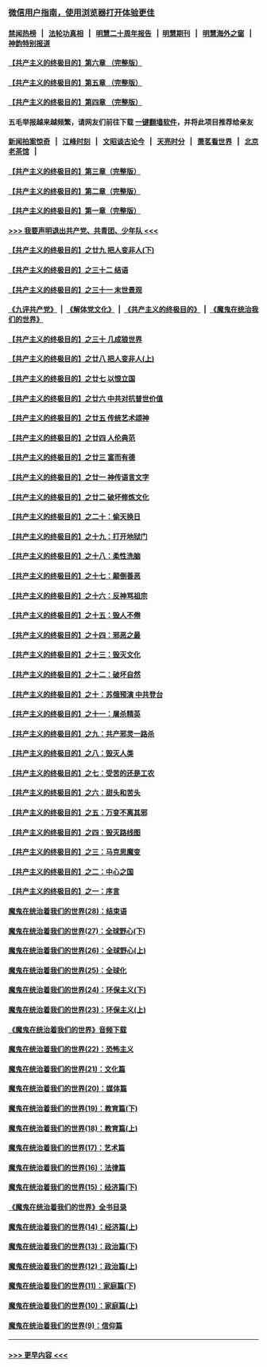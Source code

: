 ### [微信用户指南，使用浏览器打开体验更佳](https://github.com/gfw-breaker/banned-news1/blob/master/indexes/wechat-guide.md?t=0)
#### [禁闻热榜](热点新闻.md?t=0)  &nbsp;&nbsp;|&nbsp;&nbsp; [法轮功真相](https://github.com/gfw-breaker/truth/blob/master/README.md?t=0) &nbsp;&nbsp;|&nbsp;&nbsp; [明慧二十周年报告](https://github.com/gfw-breaker/mh-reports/blob/master/README.md?t=0) &nbsp;&nbsp;|&nbsp;&nbsp;[明慧期刊](https://github.com/gfw-breaker/mh-qikan) &nbsp;&nbsp;|&nbsp;&nbsp; [明慧海外之窗](https://github.com/gfw-breaker/mh-news/blob/master/README.md?t=0) &nbsp;&nbsp;|&nbsp;&nbsp; [神韵特别报道](https://github.com/gfw-breaker/mh-news/blob/master/shenyun.md?t=0)
#### [【共产主义的终极目的】第六章 （完整版）](../pages/nsc422/n11428913.md?t=02091602) 
#### [【共产主义的终极目的】第五章 （完整版）](../pages/nsc422/n11428912.md?t=02091602) 
#### [【共产主义的终极目的】第四章 （完整版）](../pages/nsc422/n11428907.md?t=02091602) 
#### 五毛举报越来越频繁，请网友们前往下载 [一键翻墙软件](https://github.com/gfw-breaker/ssr-accounts)，并将此项目推荐给亲友
#### [新闻拍案惊奇](https://github.com/gfw-breaker/banned-news1/blob/master/pages/link4.md) &nbsp;&nbsp;|&nbsp;&nbsp; [江峰时刻](https://github.com/gfw-breaker/banned-news1/blob/master/pages/link4.md) &nbsp;&nbsp;|&nbsp;&nbsp; [文昭谈古论今](https://github.com/gfw-breaker/banned-news1/blob/master/pages/link4.md) &nbsp;&nbsp;|&nbsp;&nbsp; [天亮时分](https://github.com/gfw-breaker/banned-news1/blob/master/pages/link4.md) &nbsp;&nbsp;|&nbsp;&nbsp; [萧茗看世界](https://github.com/gfw-breaker/banned-news1/blob/master/pages/link4.md) &nbsp;&nbsp;|&nbsp;&nbsp; [北京老茶馆](https://github.com/gfw-breaker/banned-news1/blob/master/pages/link4.md) &nbsp;&nbsp;|&nbsp;&nbsp; 
#### [【共产主义的终极目的】第三章（完整版）](../pages/nsc422/n11428848.md?t=02091602) 
#### [【共产主义的终极目的】第二章（完整版）](../pages/nsc422/n11428831.md?t=02091602) 
#### [【共产主义的终极目的】第一章（完整版）](../pages/nsc422/n11417651.md?t=02091602) 
#### [>>> 我要声明退出共产党、共青团、少年队 <<<](https://github.com/begood0513/goodnews/blob/master/quit/letter.md) 
#### [【共产主义的终极目的】之廿九 把人变非人(下)](../pages/nsc422/n11344140.md?t=02091602) 
#### [【共产主义的终极目的】之三十二 结语](../pages/nsc422/n11360535.md?t=02091602) 
#### [【共产主义的终极目的】之三十一 末世景观](../pages/nsc422/n11351129.md?t=02091602) 
#### [《九评共产党》](https://github.com/begood0513/9ping.md/blob/master/README.md) &nbsp;|&nbsp; [《解体党文化》](../../../../jtdwh.md/blob/master/README.md)  &nbsp;|&nbsp; [《共产主义的终极目的》](../../../../gczydzjmd.md/blob/master/README.md) &nbsp;|&nbsp; [《魔鬼在统治我们的世界》](../../../../mgztzwmdsj.md/blob/master/README.md) 
#### [【共产主义的终极目的】之三十 几成狼世界](../pages/nsc422/n11348280.md?t=02091602) 
#### [【共产主义的终极目的】之廿八 把人变非人(上)](../pages/nsc422/n11340492.md?t=02091602) 
#### [【共产主义的终极目的】之廿七 以恨立国](../pages/nsc422/n11336944.md?t=02091602) 
#### [【共产主义的终极目的】之廿六 中共对抗普世价值](../pages/nsc422/n11324785.md?t=02091602) 
#### [【共产主义的终极目的】之廿五 传统艺术颂神](../pages/nsc422/n11296396.md?t=02091602) 
#### [【共产主义的终极目的】之廿四 人伦典范](../pages/nsc422/n11296397.md?t=02091602) 
#### [【共产主义的终极目的】之廿三 富而有德](../pages/nsc422/n11283598.md?t=02091602) 
#### [【共产主义的终极目的】之廿一 神传语言文字](../pages/nsc422/n11263265.md?t=02091602) 
#### [【共产主义的终极目的】之廿二 破坏修炼文化](../pages/nsc422/n11245728.md?t=02091602) 
#### [【共产主义的终极目的】之二十：偷天换日](../pages/nsc422/n11238846.md?t=02091602) 
#### [【共产主义的终极目的】之十九：打开地狱门](../pages/nsc422/n11206376.md?t=02091602) 
#### [【共产主义的终极目的】之十八：柔性洗脑](../pages/nsc422/n11199994.md?t=02091602) 
#### [【共产主义的终极目的】之十七：颠倒善恶](../pages/nsc422/n11179782.md?t=02091602) 
#### [【共产主义的终极目的】之十六：反神骂祖宗](../pages/nsc422/n11166798.md?t=02091602) 
#### [【共产主义的终极目的】之十五：毁人不倦](../pages/nsc422/n11166792.md?t=02091602) 
#### [【共产主义的终极目的】之十四：邪恶之最](../pages/nsc422/n11150249.md?t=02091602) 
#### [【共产主义的终极目的】之十三：毁灭文化](../pages/nsc422/n11135227.md?t=02091602) 
#### [【共产主义的终极目的】之十二：破坏自然](../pages/nsc422/n11135214.md?t=02091602) 
#### [【共产主义的终极目的】之十：苏俄预演 中共登台](../pages/nsc422/n11118424.md?t=02091602) 
#### [【共产主义的终极目的】之十一：屠杀精英](../pages/nsc422/n11118442.md?t=02091602) 
#### [【共产主义的终极目的】之九：共产邪灵一路杀](../pages/nsc422/n11114139.md?t=02091602) 
#### [【共产主义的终极目的】之八：毁灭人类](../pages/nsc422/n11108503.md?t=02091602) 
#### [【共产主义的终极目的】之七：受苦的还是工农](../pages/nsc422/n11101809.md?t=02091602) 
#### [【共产主义的终极目的】之六：甜头和苦头](../pages/nsc422/n11096971.md?t=02091602) 
#### [【共产主义的终极目的】之五：万变不离其邪](../pages/nsc422/n11091285.md?t=02091602) 
#### [【共产主义的终极目的】之四：毁灭路线图](../pages/nsc422/n11086284.md?t=02091602) 
#### [【共产主义的终极目的】之三：马克思魔变](../pages/nsc422/n11061941.md?t=02091602) 
#### [【共产主义的终极目的】之二：中心之国](../pages/nsc422/n11047728.md?t=02091602) 
#### [【共产主义的终极目的】之一：序言](../pages/nsc422/n11086077.md?t=02091602) 
#### [魔鬼在统治着我们的世界(28)：结束语](../pages/nsc422/n10936246.md?t=02091602) 
#### [魔鬼在统治着我们的世界(27)：全球野心(下)](../pages/nsc422/n10928319.md?t=02091602) 
#### [魔鬼在统治着我们的世界(26)：全球野心(上)](../pages/nsc422/n10900318.md?t=02091602) 
#### [魔鬼在统治着我们的世界(25)：全球化](../pages/nsc422/n10788205.md?t=02091602) 
#### [魔鬼在统治着我们的世界(24)：环保主义(下)](../pages/nsc422/n10695307.md?t=02091602) 
#### [魔鬼在统治着我们的世界(23)：环保主义(上)](../pages/nsc422/n10688613.md?t=02091602) 
#### [《魔鬼在统治着我们的世界》音频下载](../pages/nsc422/n10635553.md?t=02091602) 
#### [魔鬼在统治着我们的世界(22)：恐怖主义](../pages/nsc422/n10614727.md?t=02091602) 
#### [魔鬼在统治着我们的世界(21)：文化篇](../pages/nsc422/n10597706.md?t=02091602) 
#### [魔鬼在统治着我们的世界(20)：媒体篇](../pages/nsc422/n10586579.md?t=02091602) 
#### [魔鬼在统治着我们的世界(19)：教育篇(下)](../pages/nsc422/n10564808.md?t=02091602) 
#### [魔鬼在统治着我们的世界(18)：教育篇(上)](../pages/nsc422/n10526970.md?t=02091602) 
#### [魔鬼在统治着我们的世界(17)：艺术篇](../pages/nsc422/n10499093.md?t=02091602) 
#### [魔鬼在统治着我们的世界(16)：法律篇](../pages/nsc422/n10485969.md?t=02091602) 
#### [魔鬼在统治着我们的世界(15)：经济篇(下)](../pages/nsc422/n10469975.md?t=02091602) 
#### [《魔鬼在统治着我们的世界》全书目录](../pages/nsc422/n10464261.md?t=02091602) 
#### [魔鬼在统治着我们的世界(14)：经济篇(上)](../pages/nsc422/n10457370.md?t=02091602) 
#### [魔鬼在统治着我们的世界(13)：政治篇(下)](../pages/nsc422/n10448270.md?t=02091602) 
#### [魔鬼在统治着我们的世界(12)：政治篇(上)](../pages/nsc422/n10444576.md?t=02091602) 
#### [魔鬼在统治着我们的世界(11)：家庭篇(下)](../pages/nsc422/n10440961.md?t=02091602) 
#### [魔鬼在统治着我们的世界(10)：家庭篇(上)](../pages/nsc422/n10435448.md?t=02091602) 
#### [魔鬼在统治着我们的世界(9)：信仰篇](../pages/nsc422/n10432159.md?t=02091602) 

----
#### [ >>> 更早内容 <<< ](../indexes/nsc422-earlier.md)
